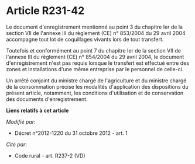 # Article R231-42

Le document d'enregistrement mentionné au point 3 du chapitre Ier de la section VII de l'annexe III du règlement (CE) n°
853/2004 du 29 avril 2004 accompagne tout lot de coquillages vivants lors de tout transfert. 

Toutefois et conformément au point 7 du chapitre Ier de la section VII de l'annexe III du règlement (CE) n° 854/2004 du 29
avril 2004, le document d'enregistrement n'est pas requis lorsque le transfert est effectué entre des zones et installations
d'une même entreprise par le personnel de celle-ci. 

Un arrêté conjoint du ministre chargé de l'agriculture et du ministre chargé de la consommation précise les modalités
d'application des dispositions du présent article, notamment, les conditions d'utilisation et de conservation des documents
d'enregistrement.

**Liens relatifs à cet article**

_Modifié par_:

  - Décret n°2012-1220 du 31 octobre 2012 - art. 1

_Cité par_:

  - Code rural - art. R237-2 (VD)
